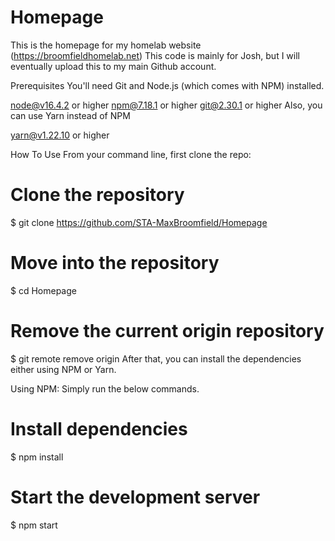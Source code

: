 # Homepage
This is the homepage for my homelab website (https://broomfieldhomelab.net)
This code is mainly for Josh, but I will eventually upload this to my main Github account.

Prerequisites 
You'll need Git and Node.js (which comes with NPM) installed.

node@v16.4.2 or higher
npm@7.18.1 or higher
git@2.30.1 or higher
Also, you can use Yarn instead of NPM

yarn@v1.22.10 or higher

How To Use 
From your command line, first clone the repo:

# Clone the repository
$ git clone https://github.com/STA-MaxBroomfield/Homepage

# Move into the repository
$ cd Homepage

# Remove the current origin repository
$ git remote remove origin
After that, you can install the dependencies either using NPM or Yarn.

Using NPM: Simply run the below commands.

# Install dependencies
$ npm install

# Start the development server
$ npm start
